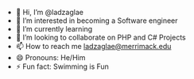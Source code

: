 - 👋 Hi, I’m @ladzaglae
- 👀 I’m interested in becoming a Software engineer
- 🌱 I’m currently learning 
- 💞️ I’m looking to collaborate on PHP and C# Projects
- 📫 How to reach me ladzaglae@merrimack.edu
- 😄 Pronouns: He/Him
- ⚡ Fun fact: Swimming is Fun

<!---
ladzaglae/ladzaglae is a ✨ special ✨ repository because its `README.md` (this file) appears on your GitHub profile.
You can click the Preview link to take a look at your changes.
--->
